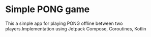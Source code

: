 # Simple PONG game

This a simple app for playing PONG offline between two players.Implementation using Jetpack Compose, Coroutines, Kotlin
